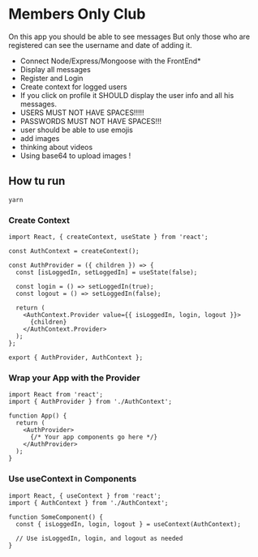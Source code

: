 # Members Only Club

On this app you should be able to see messages But only those who are registered can see the username and date of adding it.

- Connect Node/Express/Mongoose with the FrontEnd*
- Display all messages
- Register and Login
- Create context for logged users
- If you click on profile it SHOULD   display the user info and all his messages.
- USERS MUST NOT HAVE SPACES!!!!!
- PASSWORDS MUST NOT HAVE SPACES!!!
- user should be able to use emojis
- add images
- thinking about videos
- Using base64 to upload images !


## How tu run

``` yarn ```


### Create Context

```
import React, { createContext, useState } from 'react';

const AuthContext = createContext();

const AuthProvider = ({ children }) => {
  const [isLoggedIn, setLoggedIn] = useState(false);

  const login = () => setLoggedIn(true);
  const logout = () => setLoggedIn(false);

  return (
    <AuthContext.Provider value={{ isLoggedIn, login, logout }}>
      {children}
    </AuthContext.Provider>
  );
};

export { AuthProvider, AuthContext };
```

### Wrap your App with the Provider

```
import React from 'react';
import { AuthProvider } from './AuthContext';

function App() {
  return (
    <AuthProvider>
      {/* Your app components go here */}
    </AuthProvider>
  );
}

```
### Use useContext in Components

```
import React, { useContext } from 'react';
import { AuthContext } from './AuthContext';

function SomeComponent() {
  const { isLoggedIn, login, logout } = useContext(AuthContext);

  // Use isLoggedIn, login, and logout as needed
}

```

